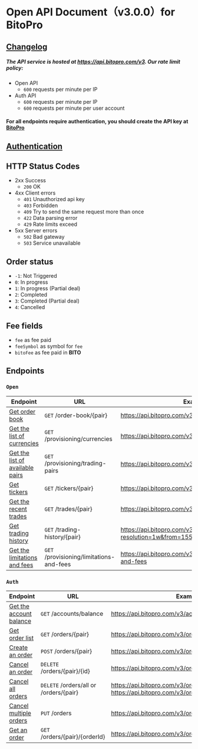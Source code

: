 # Open API Document（v3.0.0）for BitoPro

## [Changelog](changelog.md)

##### The API service is hosted at **https://api.bitopro.com/v3**. Our rate limit policy:

* Open API
  * `600` requests per minute per IP
* Auth API
  * `600` requests per minute per IP
  * `600` requests per minute per user account

#### For all endpoints require authentication, you should create the API key at [BitoPro](https://www.bitopro.com/api)

## [Authentication](../authentication.md)

## HTTP Status Codes

* 2xx Success
  * `200` OK
* 4xx Client errors
  * `401` Unauthorized api key
  * `403` Forbidden
  * `409` Try to send the same request more than once
  * `422` Data parsing error
  * `429` Rate limits exceed
* 5xx Server errors
  * `502` Bad gateway
  * `503` Service unavailable

## Order status

* `-1`: Not Triggered
* `0`:  In progress
* `1`:  In progress (Partial deal)
* `2`:  Completed
* `3`:  Completed (Partial deal)
* `4`:  Cancelled

## Fee fields

* `fee` as fee paid
* `feeSymbol` as symbol for `fee`
* `bitoFee` as fee paid in **BITO**

## Endpoints

### `Open`

| Endpoint                                                 | URL                                      | Example                                                                                        |
| -------------------------------------------------------- | ---------------------------------------- | ---------------------------------------------------------------------------------------------- |
| [Get order book](open/order-book.md)                     | `GET` /order-book/{pair}                 | https://api.bitopro.com/v3/order-book/bito_twd                                                 |
| [Get the list of currencies](open/currencies.md)         | `GET` /provisioning/currencies           | https://api.bitopro.com/v3/provisioning/currencies                                             |
| [Get the list of available pairs](open/trading-pairs.md) | `GET` /provisioning/trading-pairs        | https://api.bitopro.com/v3/provisioning/trading-pairs                                          |
| [Get tickers](open/tickers.md)                           | `GET` /tickers/{pair}                    | https://api.bitopro.com/v3/tickers                                                             |
| [Get the recent trades](open/trades.md)                  | `GET` /trades/{pair}                     | https://api.bitopro.com/v3/trades/bito_twd                                                     |
| [Get trading history](open/trading-history.md)           | `GET` /trading-history/{pair}            | https://api.bitopro.com/v3/trading-history/btc_twd?resolution=1w&from=1550822974&to=1566375034 |
| [Get the limitations and fees](open/lims-fees.md)        | `GET` /provisioning/limitations-and-fees | https://api.bitopro.com/v3/provisioning/limitations-and-fees                                   |

### `Auth`

| Endpoint                                           | URL                            | Example                                              |
| -------------------------------------------------- | ------------------------------ | ---------------------------------------------------- |
| [Get the account balance](auth/account-balance.md) | `GET` /accounts/balance        | https://api.bitopro.com/v3/accounts/balance          |
| [Get order list](auth/order-list.md)               | `GET` /orders/{pair}           | https://api.bitopro.com/v3/orders/bito_twd           |
| [Create an order](auth/create-order.md)            | `POST` /orders/{pair}          | https://api.bitopro.com/v3/orders/bito_twd           |
| [Cancel an order](auth/cancel-order.md)            | `DELETE` /orders/{pair}/{id}   | https://api.bitopro.com/v3/orders/bito_twd/123456789 |
| [Cancel all orders](auth/cancel-all.md)            | `DELETE` /orders/all or /orders/{pair}  | https://api.bitopro.com/v3/orders/all or https://api.bitopro.com/v3/orders/btc_usdt |
| [Cancel multiple orders](auth/cancel-batch.md)            | `PUT` /orders   | https://api.bitopro.com/v3/orders |
| [Get an order](auth/get-order.md)                  | `GET` /orders/{pair}/{orderId} | https://api.bitopro.com/v3/orders/bito_twd/123456789 |